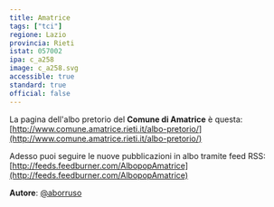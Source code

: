 ```yaml
---
title: Amatrice
tags: ["tci"]
regione: Lazio
provincia: Rieti
istat: 057002
ipa: c_a258
image: c_a258.svg
accessible: true
standard: true
official: false
---
```


La pagina dell'albo pretorio del **Comune di Amatrice** è questa: [http://www.comune.amatrice.rieti.it/albo-pretorio/](http://www.comune.amatrice.rieti.it/albo-pretorio/)

Adesso puoi seguire le nuove pubblicazioni in albo tramite feed RSS: [http://feeds.feedburner.com/AlbopopAmatrice](http://feeds.feedburner.com/AlbopopAmatrice)


**Autore**: [@aborruso](https://twitter.com/aborruso)
